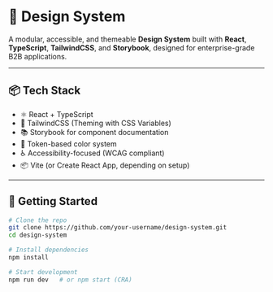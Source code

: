# 🧱 Design System

A modular, accessible, and themeable **Design System** built with **React**, **TypeScript**, **TailwindCSS**, and **Storybook**, designed for enterprise-grade B2B applications.

---

## 📦 Tech Stack

- ⚛️ React + TypeScript
- 🎨 TailwindCSS (Theming with CSS Variables)
- 📚 Storybook for component documentation
- 🧩 Token-based color system
- ♿ Accessibility-focused (WCAG compliant)
- 📦 Vite (or Create React App, depending on setup)

---

## 🚀 Getting Started

```bash
# Clone the repo
git clone https://github.com/your-username/design-system.git
cd design-system

# Install dependencies
npm install

# Start development
npm run dev   # or npm start (CRA)
